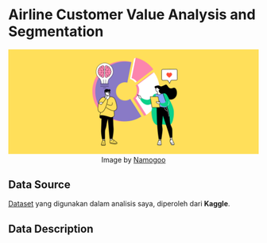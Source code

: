 # Airline Customer Value Analysis and Segmentation

<p align="center">
  <img src="Images/banner-by-namogoo.png" width="1024" height="auto">
  <br>
  Image by <a href="https://www.namogoo.com/">Namogoo</a>
</p>

## Data Source
[Dataset](https://www.kaggle.com/competitions/sa-customer-segmentation/data) yang digunakan dalam analisis saya, diperoleh dari **Kaggle**.

## Data Description

